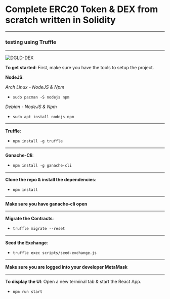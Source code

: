 # Complete ERC20 Token & DEX from scratch written in Solidity
*************************
### testing using Truffle
-------------------------
![DGLD-DEX](https://user-images.githubusercontent.com/81730792/123808908-266d9100-d8bf-11eb-9c70-6c3c9eca6f84.png)

__To get started__:
First, make sure you have the tools to setup the project.


__NodeJS__:

_Arch Linux - NodeJS & Npm_

+ `sudo pacman -S nodejs npm`

_Debian - NodeJS & Npm_

+ `sudo apt install nodejs npm`
---
__Truffle__:

+ `npm install -g truffle`
---
__Ganache-Cli__:

+ `npm install -g ganache-cli`
---
__Clone the repo & install the dependencies__:

+ `npm install`
---

__Make sure you have ganache-cli open__

---

__Migrate the Contracts__:

+ `truffle migrate --reset`

---
__Seed the Exchange__:

+ `truffle exec scripts/seed-exchange.js`
---
__Make sure you are logged into your developer MetaMask__

---

__To display the UI__:
Open a new terminal tab & start the React App.

+ `npm run start`
